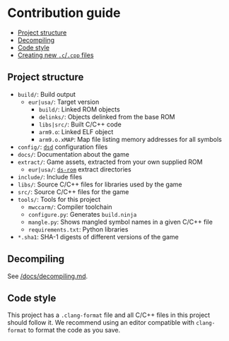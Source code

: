 # Contribution guide
- [Project structure](#project-structure)
- [Decompiling](#decompiling)
- [Code style](#code-style)
- [Creating new `.c`/`.cpp` files](#creating-new-ccpp-files)

## Project structure
- `build/`: Build output
    - `eur|usa/`: Target version
        - `build/`: Linked ROM objects
        - `delinks/`: Objects delinked from the base ROM
        - `libs|src/`: Built C/C++ code
        - `arm9.o`: Linked ELF object
        - `arm9.o.xMAP`: Map file listing memory addresses for all symbols
- `config/`: [`dsd`](https://github.com/AetiasHax/ds-decomp) configuration files
- `docs/`: Documentation about the game
- `extract/`: Game assets, extracted from your own supplied ROM
    - `eur|usa/`: [`ds-rom`](https://github.com/AetiasHax/ds-rom) extract directories
- `include/`: Include files
- `libs/`: Source C/C++ files for libraries used by the game
- `src/`: Source C/C++ files for the game
- `tools/`: Tools for this project
    - `mwccarm/`: Compiler toolchain
    - `configure.py`: Generates `build.ninja`
    - `mangle.py`: Shows mangled symbol names in a given C/C++ file
    - `requirements.txt`: Python libraries
- `*.sha1`: SHA-1 digests of different versions of the game

## Decompiling
See [/docs/decompiling.md](/docs/decompiling.md).

## Code style
This project has a `.clang-format` file and all C/C++ files in this project should follow it. We recommend using an editor
compatible with `clang-format` to format the code as you save.
